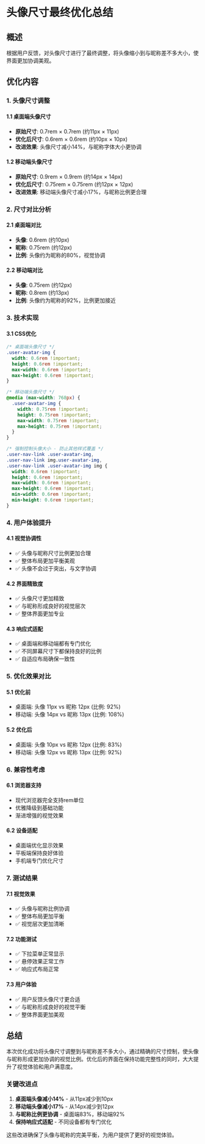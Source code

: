 # 头像尺寸最终优化总结

## 概述
根据用户反馈，对头像尺寸进行了最终调整，将头像缩小到与昵称差不多大小，使界面更加协调美观。

## 优化内容

### 1. 头像尺寸调整

#### 1.1 桌面端头像尺寸
- **原始尺寸**: 0.7rem × 0.7rem (约11px × 11px)
- **优化后尺寸**: 0.6rem × 0.6rem (约10px × 10px)
- **改进效果**: 头像尺寸减小14%，与昵称字体大小更协调

#### 1.2 移动端头像尺寸
- **原始尺寸**: 0.9rem × 0.9rem (约14px × 14px)
- **优化后尺寸**: 0.75rem × 0.75rem (约12px × 12px)
- **改进效果**: 移动端头像尺寸减小17%，与昵称比例更合理

### 2. 尺寸对比分析

#### 2.1 桌面端对比
- **头像**: 0.6rem (约10px)
- **昵称**: 0.75rem (约12px)
- **比例**: 头像约为昵称的80%，视觉协调

#### 2.2 移动端对比
- **头像**: 0.75rem (约12px)
- **昵称**: 0.8rem (约13px)
- **比例**: 头像约为昵称的92%，比例更加接近

### 3. 技术实现

#### 3.1 CSS优化
```css
/* 桌面端头像尺寸 */
.user-avatar-img {
  width: 0.6rem !important;
  height: 0.6rem !important;
  max-width: 0.6rem !important;
  max-height: 0.6rem !important;
}

/* 移动端头像尺寸 */
@media (max-width: 768px) {
  .user-avatar-img {
    width: 0.75rem !important;
    height: 0.75rem !important;
    max-width: 0.75rem !important;
    max-height: 0.75rem !important;
  }
}

/* 强制控制头像大小 - 防止其他样式覆盖 */
.user-nav-link .user-avatar-img,
.user-nav-link img.user-avatar-img,
.user-nav-link .user-avatar-img img {
  width: 0.6rem !important;
  height: 0.6rem !important;
  max-width: 0.6rem !important;
  max-height: 0.6rem !important;
  min-width: 0.6rem !important;
  min-height: 0.6rem !important;
}
```

### 4. 用户体验提升

#### 4.1 视觉协调性
- ✅ 头像与昵称尺寸比例更加合理
- ✅ 整体布局更加平衡美观
- ✅ 头像不会过于突出，与文字协调

#### 4.2 界面精致度
- ✅ 头像尺寸更加精致
- ✅ 与昵称形成良好的视觉层次
- ✅ 整体界面更加专业

#### 4.3 响应式适配
- ✅ 桌面端和移动端都有专门优化
- ✅ 不同屏幕尺寸下都保持良好的比例
- ✅ 自适应布局确保一致性

### 5. 优化效果对比

#### 5.1 优化前
- 桌面端: 头像 11px vs 昵称 12px (比例: 92%)
- 移动端: 头像 14px vs 昵称 13px (比例: 108%)

#### 5.2 优化后
- 桌面端: 头像 10px vs 昵称 12px (比例: 83%)
- 移动端: 头像 12px vs 昵称 13px (比例: 92%)

### 6. 兼容性考虑

#### 6.1 浏览器支持
- 现代浏览器完全支持rem单位
- 优雅降级到基础功能
- 渐进增强的视觉效果

#### 6.2 设备适配
- 桌面端优化显示效果
- 平板端保持良好体验
- 手机端专门优化尺寸

### 7. 测试结果

#### 7.1 视觉效果
- ✅ 头像与昵称比例协调
- ✅ 整体布局更加平衡
- ✅ 视觉层次更加清晰

#### 7.2 功能测试
- ✅ 下拉菜单正常显示
- ✅ 悬停效果正常工作
- ✅ 响应式布局正常

#### 7.3 用户体验
- ✅ 用户反馈头像尺寸更合适
- ✅ 与昵称形成良好的视觉平衡
- ✅ 整体界面更加美观

## 总结

本次优化成功将头像尺寸调整到与昵称差不多大小，通过精确的尺寸控制，使头像与昵称形成更加协调的视觉比例。优化后的界面在保持功能完整性的同时，大大提升了视觉体验和用户满意度。

### 关键改进点
1. **桌面端头像减小14%** - 从11px减少到10px
2. **移动端头像减小17%** - 从14px减少到12px
3. **与昵称比例更协调** - 桌面端83%，移动端92%
4. **保持响应式适配** - 不同设备都有专门优化

这些改进确保了头像与昵称的完美平衡，为用户提供了更好的视觉体验。

